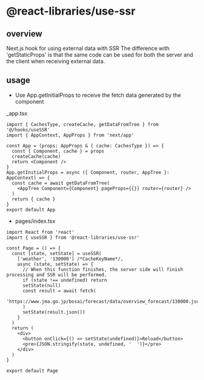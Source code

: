 # @react-libraries/use-ssr

## overview

Next.js hook for using external data with SSR
The difference with 'getStaticProps' is that the same code can be used for both the server and the client when receiving external data.

## usage

- Use App.getInitialProps to receive the fetch data generated by the component

_app.tsx

```tsx
import { CachesType, createCache, getDataFromTree } from '@/hooks/useSSR'
import { AppContext, AppProps } from 'next/app'

const App = (props: AppProps & { cache: CachesType }) => {
  const { Component, cache } = props
  createCache(cache)
  return <Component />
}
App.getInitialProps = async ({ Component, router, AppTree }: AppContext) => {
  const cache = await getDataFromTree(
    <AppTree Component={Component} pageProps={{}} router={router} />
  )
  return { cache }
}
export default App
```

- pages/index.tsx

```tsx
import React from 'react'
import { useSSR } from '@react-libraries/use-ssr'

const Page = () => {
  const [state, setState] = useSSR(
    ['weather', '130000'] /*CacheKeyName*/,
    async (state, setState) => {
      // When this function finishes, the server side will finish processing and SSR will be performed.
      if (state !== undefined) return
      setState(null)
      const result = await fetch(
        'https://www.jma.go.jp/bosai/forecast/data/overview_forecast/130000.json'
      )
      setState(result.json())
    }
  )
  return (
    <div>
      <button onClick={() => setState(undefined)}>Reload</button>
      <pre>{JSON.stringify(state, undefined, '  ')}</pre>
    </div>
  )
}

export default Page
```

